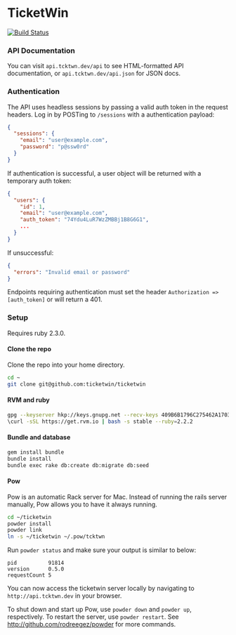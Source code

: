 # TicketWin

[![Build Status](http://circleci-badges-max.herokuapp.com/img/ticketwin/ticketwin/master?token=c51acb99863507e7dd64ef1cd4465403d495f822)](https://circleci.com/gh/ticketwin/ticketwin/tree/master)

### API Documentation

You can visit `api.tcktwn.dev/api` to see HTML-formatted API documentation, or 
`api.tcktwn.dev/api.json` for JSON docs.

### Authentication

The API uses headless sessions by passing a valid auth token in the request headers. Log
in by POSTing to `/sessions` with a authentication payload:

```json
{
  "sessions": {
    "email": "user@example.com",
    "password": "p@ssw0rd"
  }
}
```

If authentication is successful, a user object will be returned with a temporary auth token:

```json
{
  "users": {
    "id": 1,
    "email": "user@example.com",
    "auth_token": "74Ydu4LuR7WzZMBBj1B8G6G1",
    ...
  }
}
```

If unsuccessful:

```json
{
  "errors": "Invalid email or password"
}
```

Endpoints requiring authentication must set the header `Authorization => [auth_token]` or will return a 401.

### Setup

Requires ruby 2.3.0.

#### Clone the repo

Clone the repo into your home directory.

```bash
cd ~
git clone git@github.com:ticketwin/ticketwin
```

#### RVM and ruby

```bash
gpg --keyserver hkp://keys.gnupg.net --recv-keys 409B6B1796C275462A1703113804BB82D39DC0E3
\curl -sSL https://get.rvm.io | bash -s stable --ruby=2.2.2
```

#### Bundle and database

```bash
gem install bundle
bundle install
bundle exec rake db:create db:migrate db:seed
```

#### Pow

Pow is an automatic Rack server for Mac. Instead of running the rails server
manually, Pow allows you to have it always running.

```bash
cd ~/ticketwin
powder install
powder link
ln -s ~/ticketwin ~/.pow/tcktwn
```

Run `powder status` and make sure your output is similar to below:

```
pid          91814
version      0.5.0
requestCount 5
```

You can now access the ticketwin server locally by navigating to
`http://api.tcktwn.dev` in your browser.

To shut down and start up Pow, use `powder down` and `powder up`, respectively.
To restart the server, use `powder restart`. See
http://github.com/rodreegez/powder for more commands.
